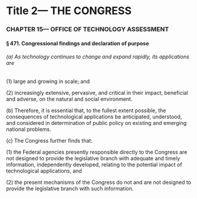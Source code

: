 
# Title 2— THE CONGRESS
### CHAPTER 15— OFFICE OF TECHNOLOGY ASSESSMENT
#### § 471. Congressional findings and declaration of purpose
###### (a) As technology continues to change and expand rapidly, its applications are

(1) large and growing in scale; and

(2) increasingly extensive, pervasive, and critical in their impact, beneficial and adverse, on the natural and social environment.

(b) Therefore, it is essential that, to the fullest extent possible, the consequences of technological applications be anticipated, understood, and considered in determination of public policy on existing and emerging national problems.

(c) The Congress further finds that:

(1) the Federal agencies presently responsible directly to the Congress are not designed to provide the legislative branch with adequate and timely information, independently developed, relating to the potential impact of technological applications, and

(2) the present mechanisms of the Congress do not and are not designed to provide the legislative branch with such information.
